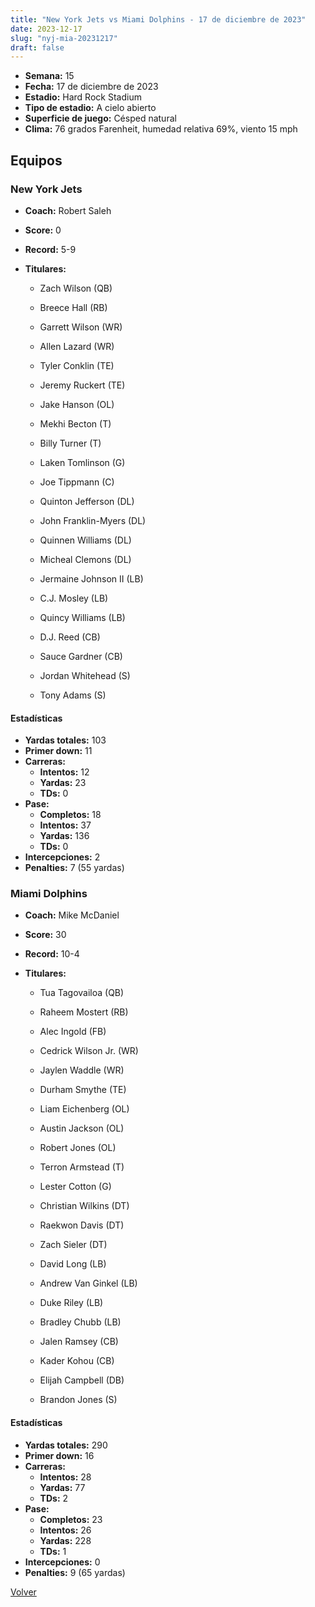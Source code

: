 ```yaml
---
title: "New York Jets vs Miami Dolphins - 17 de diciembre de 2023"
date: 2023-12-17
slug: "nyj-mia-20231217"
draft: false
---
```


- **Semana:** 15
- **Fecha:** 17 de diciembre de 2023
- **Estadio:** Hard Rock Stadium
- **Tipo de estadio:** A cielo abierto
- **Superficie de juego:** Césped natural
- **Clima:** 76 grados Farenheit, humedad relativa 69%, viento 15 mph

## Equipos


### New York Jets
* **Coach:** Robert Saleh
* **Score:** 0
* **Record:** 5-9
* **Titulares:** 

  * Zach Wilson (QB) 

  * Breece Hall (RB) 

  * Garrett Wilson (WR) 

  * Allen Lazard (WR) 

  * Tyler Conklin (TE) 

  * Jeremy Ruckert (TE) 

  * Jake Hanson (OL) 

  * Mekhi Becton (T) 

  * Billy Turner (T) 

  * Laken Tomlinson (G) 

  * Joe Tippmann (C) 

  * Quinton Jefferson (DL) 

  * John Franklin-Myers (DL) 

  * Quinnen Williams (DL) 

  * Micheal Clemons (DL) 

  * Jermaine Johnson II (LB) 

  * C.J. Mosley (LB) 

  * Quincy Williams (LB) 

  * D.J. Reed (CB) 

  * Sauce Gardner (CB) 

  * Jordan Whitehead (S) 

  * Tony Adams (S) 

#### Estadísticas
* **Yardas totales:** 103
* **Primer down:** 11
* **Carreras:**
  * **Intentos:** 12
  * **Yardas:** 23
  * **TDs:** 0
* **Pase:**
  * **Completos:** 18
  * **Intentos:** 37
  * **Yardas:** 136
  * **TDs:** 0
* **Intercepciones:** 2
* **Penalties:** 7 (55 yardas)

### Miami Dolphins
* **Coach:** Mike McDaniel
* **Score:** 30
* **Record:** 10-4
* **Titulares:** 

  * Tua Tagovailoa (QB) 

  * Raheem Mostert (RB) 

  * Alec Ingold (FB) 

  * Cedrick Wilson Jr. (WR) 

  * Jaylen Waddle (WR) 

  * Durham Smythe (TE) 

  * Liam Eichenberg (OL) 

  * Austin Jackson (OL) 

  * Robert Jones (OL) 

  * Terron Armstead (T) 

  * Lester Cotton (G) 

  * Christian Wilkins (DT) 

  * Raekwon Davis (DT) 

  * Zach Sieler (DT) 

  * David Long (LB) 

  * Andrew Van Ginkel (LB) 

  * Duke Riley (LB) 

  * Bradley Chubb (LB) 

  * Jalen Ramsey (CB) 

  * Kader Kohou (CB) 

  * Elijah Campbell (DB) 

  * Brandon Jones (S) 

#### Estadísticas
* **Yardas totales:** 290
* **Primer down:** 16
* **Carreras:**
  * **Intentos:** 28
  * **Yardas:** 77
  * **TDs:** 2
* **Pase:**
  * **Completos:** 23
  * **Intentos:** 26
  * **Yardas:** 228
  * **TDs:** 1
* **Intercepciones:** 0
* **Penalties:** 9 (65 yardas)


[Volver](/historia/2023)
